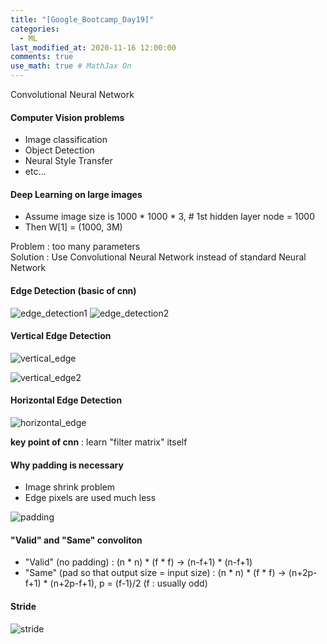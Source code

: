```yaml
---
title: "[Google_Bootcamp_Day19]"
categories: 
  - ML
last_modified_at: 2020-11-16 12:00:00
comments: true
use_math: true # MathJax On
---
```


Convolutional Neural Network

#### Computer Vision problems
- Image classification
- Object Detection
- Neural Style Transfer
- etc...

#### Deep Learning on large images

- Assume image size is 1000 * 1000 * 3, # 1st hidden layer node = 1000
- Then W[1] = (1000, 3M)

Problem : too many parameters <br>
Solution : Use Convolutional Neural Network instead of standard Neural Network

#### Edge Detection (basic of cnn)
![edge_detection1](https://user-images.githubusercontent.com/62474292/100625801-5627db00-3368-11eb-9b55-087cb47e393e.png)
![edge_detection2](https://user-images.githubusercontent.com/62474292/100625803-5922cb80-3368-11eb-8de7-c8f692c9a30b.png)

#### Vertical Edge Detection

![vertical_edge](https://user-images.githubusercontent.com/62474292/100625818-5de77f80-3368-11eb-996f-b386269afd93.png)

![vertical_edge2](https://user-images.githubusercontent.com/62474292/100625832-62139d00-3368-11eb-894a-60fc8c3d3a34.png)

#### Horizontal Edge Detection
![horizontal_edge](https://user-images.githubusercontent.com/62474292/100625846-6770e780-3368-11eb-9f81-652a91387fb8.png)

**key point of cnn** : learn "filter matrix" itself

#### Why padding is necessary
- Image shrink problem
- Edge pixels are used much less

![padding](https://user-images.githubusercontent.com/62474292/100627579-83758880-336a-11eb-9f37-37e737da2833.png)


#### "Valid" and "Same" convoliton
- "Valid" (no padding) : (n * n) * (f * f) -> (n-f+1) * (n-f+1)
- "Same" (pad so that output size = input size) : (n * n) * (f * f) -> (n+2p-f+1) * (n+2p-f+1), p = (f-1)/2 (f : usually odd)

#### Stride
![stride](https://user-images.githubusercontent.com/62474292/100627588-85d7e280-336a-11eb-9a88-7e80fb126d70.png)




